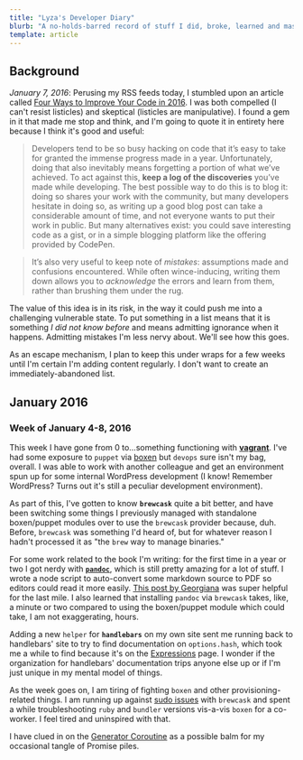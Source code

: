 ```yaml
---
title: "Lyza's Developer Diary"
blurb: "A no-holds-barred record of stuff I did, broke, learned and mastered."
template: article
---
```


## Background

*January 7, 2016*: Perusing my RSS feeds today, I stumbled upon an article called [Four Ways to Improve Your Code in 2016](http://thenewcode.com/349/Four-Ways-To-Improve-Your-Code-In-2016). I was both compelled (I can't resist listicles) and skeptical (listicles are manipulative). I found a gem in it that made me stop and think, and I'm going to quote it in entirety here because I think it's good and useful:

> Developers tend to be so busy hacking on code that it’s easy to take for granted the immense progress made in a year. Unfortunately, doing that also inevitably means forgetting a portion of what we’ve achieved. To act against this, **keep a log of the discoveries** you’ve made while developing. The best possible way to do this is to blog it: doing so shares your work with the community, but many developers hesitate in doing so, as writing up a good blog post can take a considerable amount of time, and not everyone wants to put their work in public. But many alternatives exist: you could save interesting code as a gist, or in a simple blogging platform like the offering provided by CodePen.

> It’s also very useful to keep note of _mistakes_: assumptions made and confusions encountered. While often wince-inducing, writing them down allows you to _acknowledge_ the errors and learn from them, rather than brushing them under the rug.

The value of this idea is in its risk, in the way it could push me into a challenging vulnerable state. To put something in a list means that it is something _I did not know before_ and means admitting ignorance when it happens. Admitting mistakes I'm less nervy about. We'll see how this goes.

As an escape mechanism, I plan to keep this under wraps for a few weeks until I'm certain I'm adding content regularly. I don't want to create an immediately-abandoned list.

## January 2016

### Week of January 4-8, 2016

This week I have gone from 0 to...something functioning with **[vagrant](https://www.vagrantup.com/)**. I've had some exposure to `puppet` via [boxen](https://github.com/cloudfour/cloudfour-boxen) but `devops` sure isn't my bag, overall. I was able to work with another colleague and get an environment spun up for some internal WordPress development (I know! Remember WordPress? Turns out it's still a peculiar development environment).

As part of this, I've gotten to know **`brewcask`** quite a bit better, and have been switching some things I previously managed with standalone boxen/puppet modules over to use the `brewcask` provider because, duh. Before, `brewcask` was something I'd heard of, but for whatever reason I hadn't processed it as "the `brew` way to manage binaries."

For some work related to the book I'm writing: for the first time in a year or two I got nerdy with **[`pandoc`](http://pandoc.org/)**, which is still pretty amazing for a lot of stuff. I wrote a node script to auto-convert some markdown source to PDF so editors could read it more easily. [This post by Georgiana](http://www.tekkie.ro/blogging/create-pdf-files-from-markdown-sources-in-osx/) was super helpful for the last mile. I also learned that installing `pandoc` via `brewcask` takes, like, a minute or two compared to using the boxen/puppet module which could take, I am not exaggerating, hours.

Adding a new `helper` for **`handlebars`** on my own site sent me running back to handlebars' site to try to find documentation on `options.hash`, which took me a while to find because it's on the  [Expressions](http://handlebarsjs.com/expressions.html) page. I wonder if the organization for handlebars' documentation trips anyone else up or if I'm just unique in my mental model of things.

As the week goes on, I am tiring of fighting `boxen` and other provisioning-related things. I am running up against [sudo issues](https://github.com/boxen/puppet-brewcask/issues/22) with `brewcask` and spent a while troubleshooting `ruby` and `bundler` versions vis-a-vis `boxen` for a co-worker. I feel tired and uninspired with that.

I have clued in on the [Generator Coroutine](https://github.com/thalesmello/exploring-async/blob/master/exploring_async.md#generator-coroutines) as a possible balm for my occasional tangle of Promise piles.
